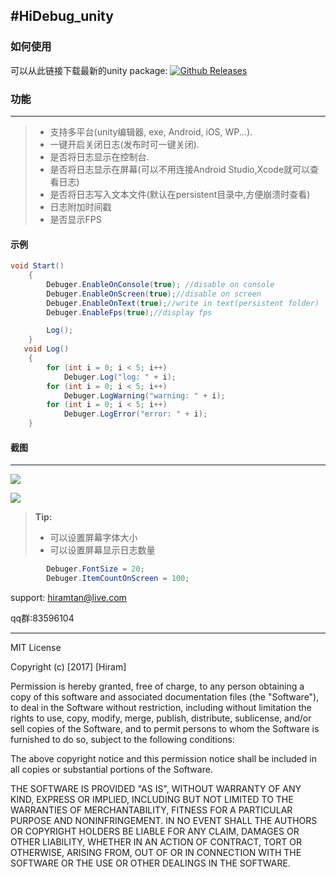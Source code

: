 #HiDebug_unity
----------------------

### 如何使用
 可以从此链接下载最新的unity package: [![Github Releases](https://img.shields.io/github/downloads/atom/atom/latest/total.svg)](https://github.com/hiramtan/HiDebug_unity/releases)


### 功能
---------
>- 支持多平台(unity编辑器, exe, Android, iOS, WP...).
>- 一键开启关闭日志(发布时可一键关闭).
>- 是否将日志显示在控制台.
>- 是否将日志显示在屏幕(可以不用连接Android Studio,Xcode就可以查看日志)
>- 是否将日志写入文本文件(默认在persistent目录中,方便崩溃时查看)
>- 日志附加时间戳
>- 是否显示FPS

#### 示例
```csharp
void Start()
    {
        Debuger.EnableOnConsole(true); //disable on console
        Debuger.EnableOnScreen(true);//disable on screen
        Debuger.EnableOnText(true);//write in text(persistent folder)
        Debuger.EnableFps(true);//display fps

        Log();
    }
   void Log()
    {
        for (int i = 0; i < 5; i++)
            Debuger.Log("log: " + i);
        for (int i = 0; i < 5; i++)
            Debuger.LogWarning("warning: " + i);
        for (int i = 0; i < 5; i++)
            Debuger.LogError("error: " + i);
    }
```
#### 截图
-----------------
[![](https://i1.wp.com/hiramtan.files.wordpress.com/2017/08/20160606212804163.png?ssl=1&w=450)](https://i1.wp.com/hiramtan.files.wordpress.com/2017/08/20160606212804163.png?ssl=1&w=450)

[![](https://i1.wp.com/hiramtan.files.wordpress.com/2017/08/20160606213032591.png?ssl=1&w=450)](https://i1.wp.com/hiramtan.files.wordpress.com/2017/08/20160606213032591.png?ssl=1&w=450)

> **Tip:**
>- 可以设置屏幕字体大小
>- 可以设置屏幕显示日志数量

```csharp
        Debuger.FontSize = 20;
        Debuger.ItemCountOnScreen = 100;
```


support: hiramtan@live.com

qq群:83596104

***********

MIT License

Copyright (c) [2017] [Hiram]

Permission is hereby granted, free of charge, to any person obtaining a copy
of this software and associated documentation files (the "Software"), to deal
in the Software without restriction, including without limitation the rights
to use, copy, modify, merge, publish, distribute, sublicense, and/or sell
copies of the Software, and to permit persons to whom the Software is
furnished to do so, subject to the following conditions:

The above copyright notice and this permission notice shall be included in all
copies or substantial portions of the Software.

THE SOFTWARE IS PROVIDED "AS IS", WITHOUT WARRANTY OF ANY KIND, EXPRESS OR
IMPLIED, INCLUDING BUT NOT LIMITED TO THE WARRANTIES OF MERCHANTABILITY,
FITNESS FOR A PARTICULAR PURPOSE AND NONINFRINGEMENT. IN NO EVENT SHALL THE
AUTHORS OR COPYRIGHT HOLDERS BE LIABLE FOR ANY CLAIM, DAMAGES OR OTHER
LIABILITY, WHETHER IN AN ACTION OF CONTRACT, TORT OR OTHERWISE, ARISING FROM,
OUT OF OR IN CONNECTION WITH THE SOFTWARE OR THE USE OR OTHER DEALINGS IN THE
SOFTWARE.

